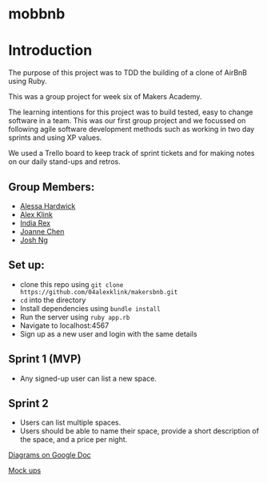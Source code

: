 # mobbnb

Introduction
============

The purpose of this project was to TDD the building of a clone of AirBnB using Ruby.

This was a group project for week six of Makers Academy.

The learning intentions for this project was to build tested, easy to change software in a team. This was our first group project and we focussed on following agile software development methods such as working in two day sprints and using XP values.

We used a Trello board to keep track of sprint tickets and for making notes on our daily stand-ups and retros.

Group Members:
--------------
* [Alessa Hardwick](https://github.com/alessa-lou)
* [Alex Klink](https://github.com/04alexklink)
* [India Rex](https://github.com/indisaurusrex)
* [Joanne Chen](https://github.com/Joanne0330)
* [Josh Ng](https://github.com/JoshuaNg2332)

Set up:
-------
* clone this repo using ```git clone https://github.com/04alexklink/makersbnb.git ```
* `cd` into the directory
* Install dependencies using `bundle install`
* Run the server using `ruby app.rb`
* Navigate to localhost:4567
* Sign up as a new user and login with the same details

Sprint 1 (MVP)
--------------

* Any signed-up user can list a new space.

Sprint 2
--------

* Users can list multiple spaces.
* Users should be able to name their space, provide a short description of the space, and a price per night.

[Diagrams on Google Doc](https://docs.google.com/document/d/1L4EI2UfRkS2AZr5j7BMjax_akdKAzOghXINDZXrK-Rs/edit?usp=sharing)

[Mock ups](https://mobbnb.invisionapp.com/freehand/MobBnb-v1-uGJZsrs5z)
